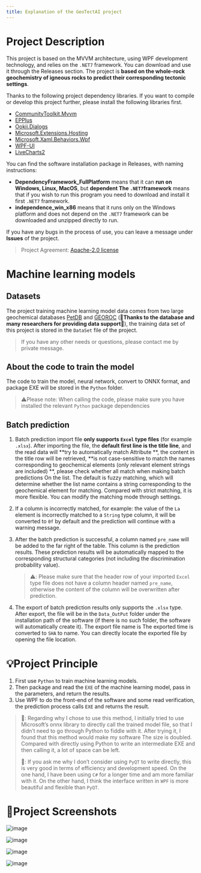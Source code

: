 ```yaml
---
title: Explanation of the GeoTectAI project
---
```

# Project Description

This project is based on the MVVM architecture, using WPF development technology, and relies on the `.NET7` framework. You can download and use it through the Releases section. The project is **based on the whole-rock geochemistry of igneous rocks to predict their corresponding tectonic settings**.

Thanks to the following project dependency libraries. If you want to compile or develop this project further, please install the following libraries first.

* [CommunityToolkit.Mvvm](https://www.nuget.org/packages/CommunityToolkit.Mvvm)
* [EPPlus](https://www.epplussoftware.com/)
* [Ookii.Dialogs](https://www.ookii.org/software/dialogs/)
* [Microsoft.Extensions.Hosting](https://www.nuget.org/packages/Microsoft.Extensions.Hosting/)
* [Microsoft.Xaml.Behaviors.Wpf](https://www.nuget.org/packages/Microsoft.Xaml.Behaviors.Wpf)
* [WPF-UI](https://wpfui.lepo.co/index.html)
* [LiveCharts2](https://github.com/beto-rodriguez/LiveCharts2)

You can find the software installation package in Releases, with naming instructions:

* **DependencyFramework_FullPlatform** means that it can **run on Windows, Linux, MacOS**, but **dependent The `.NET7`framework** means that if you wish to run this program you need to download and install it first `.NET7` framework.
* **independence_win_x86** means that it runs only on the Windows platform and does not depend on the `.NET7` framework can be downloaded and unzipped directly to run.

If you have any bugs in the process of use, you can leave a message under **Issues** of the project.

> Project Agreement: [Apache-2.0 license](https://github.com/MaxwellLei/GeoTectAI/tree/v1.0.0.0#)

# Machine learning models

## Datasets

The project training machine learning model data comes from two large geochemical databases [PetDB](http://www.earthchem.org/petdb) and [GEOROC](http://georoc.mpch-mainz.gwdg.de/georoc/) (🌹**Thanks to the database and many researchers for providing data support**🌹), the training data set of this project is stored in the `DataSet` file of the project.

> If you have any other needs or questions, please contact me by private message.

## About the code to train the model

The code to train the model, neural network, convert to ONNX format, and package EXE will be stored in the `Python` folder.

> ⚠️Please note: When calling the code, please make sure you have installed the relevant `Python` package dependencies

## Batch prediction

1. Batch prediction import file **only supports `Excel` type files** (for example `.xlsx`). After importing the file, the **default first line is the title line**, and the read data will **try to automatically match Attribute **, the content in the title row will be retrieved, **is not case-sensitive to match the names corresponding to geochemical elements (only relevant element strings are included) **, please check whether all match when making batch predictions On the list. The default is fuzzy matching, which will determine whether the list name contains a string corresponding to the geochemical element for matching. Compared with strict matching, it is more flexible. You can modify the matching mode through settings.

2. If a column is incorrectly matched, for example: the value of the `La` element is incorrectly matched to a `String` type column, it will be converted to `0f` by default and the prediction will continue with a warning message.

3. After the batch prediction is successful, a column named `pre_name` will be added to the far right of the table. This column is the prediction results. These prediction results will be automatically mapped to the corresponding structural categories (not including the discrimination probability value).

    > ⚠️: Please make sure that the header row of your imported `Excel` type file does not have a column header named `pre_name`, otherwise the content of the column will be overwritten after prediction.

4. The export of batch prediction results only supports the `.xlsx` type. After export, the file will be in the `Data_OutPut` folder under the installation path of the software (if there is no such folder, the software will automatically create it). The export file name is The exported time is converted to `SHA` to name. You can directly locate the exported file by opening the file location.

# 💡Project Principle

1. First use `Python` to train machine learning models.
2. Then package and read the `EXE` of the machine learning model, pass in the parameters, and return the results.
3. Use WPF to do the front-end of the software and some read verification, the prediction process calls `EXE` and returns the result.

> 🤔: Regarding why I chose to use this method, I initially tried to use Microsoft’s onnx library to directly call the trained model file, so that I didn’t need to go through Python to fiddle with it. After trying it, I found that this method would make my software The size is doubled. Compared with directly using Python to write an intermediate EXE and then calling it, a lot of space can be left.
>
> 🧐: If you ask me why I don’t consider using `PyQT` to write directly, this is very good in terms of efficiency and development speed. On the one hand, I have been using `C#` for a longer time and am more familiar with it. On the other hand, I think the interface written in `WPF` is more beautiful and flexible than `PyQT`.

# 🌹Project Screenshots

![image](https://github.com/MaxwellLei/GeoTectAI/assets/57181782/26ec2b65-765a-42c1-883a-d7cc79955460)

![image](https://github.com/MaxwellLei/GeoTectAI/assets/57181782/27b6a083-63a2-4f85-8534-3d17fc2c08f2)

![image](https://github.com/MaxwellLei/GeoTectAI/assets/57181782/68d9508f-c6a1-4047-89aa-7761a75c2908)

![image](https://github.com/MaxwellLei/GeoTectAI/assets/57181782/116d1065-a64c-448b-a495-5246da3ecea1)
